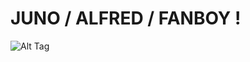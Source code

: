 # JUNO / ALFRED / FANBOY !
![Alt Tag](https://media.discordapp.net/attachments/1034964683565846549/1405326217569107968/bafkreidbey5cuzpijmexrkfiqe2ntkcnorbhygw6ubvki2rwgw2dcri75u.jpg?ex=689e6b87&is=689d1a07&hm=2a1a1ca27585dea30ed45e033b094030209a0a55d0cd4a411388cab46da531b0&=&format=webp&width=456&height=570)
